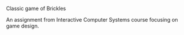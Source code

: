 Classic game of Brickles

An assignment from Interactive Computer Systems course focusing on game design.
